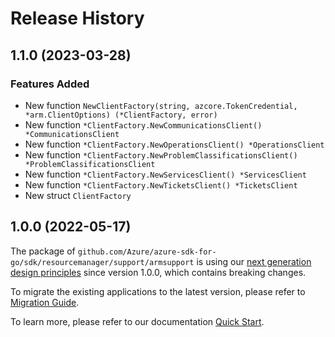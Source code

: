 # Release History

## 1.1.0 (2023-03-28)
### Features Added

- New function `NewClientFactory(string, azcore.TokenCredential, *arm.ClientOptions) (*ClientFactory, error)`
- New function `*ClientFactory.NewCommunicationsClient() *CommunicationsClient`
- New function `*ClientFactory.NewOperationsClient() *OperationsClient`
- New function `*ClientFactory.NewProblemClassificationsClient() *ProblemClassificationsClient`
- New function `*ClientFactory.NewServicesClient() *ServicesClient`
- New function `*ClientFactory.NewTicketsClient() *TicketsClient`
- New struct `ClientFactory`


## 1.0.0 (2022-05-17)

The package of `github.com/Azure/azure-sdk-for-go/sdk/resourcemanager/support/armsupport` is using our [next generation design principles](https://azure.github.io/azure-sdk/general_introduction.html) since version 1.0.0, which contains breaking changes.

To migrate the existing applications to the latest version, please refer to [Migration Guide](https://aka.ms/azsdk/go/mgmt/migration).

To learn more, please refer to our documentation [Quick Start](https://aka.ms/azsdk/go/mgmt).